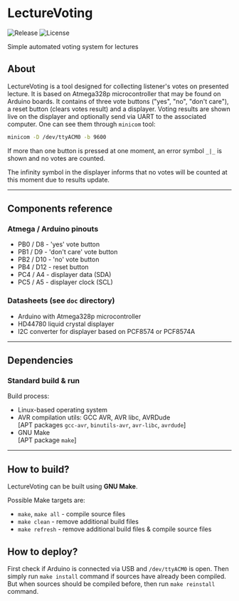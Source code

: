 # LectureVoting
![Release](https://img.shields.io/github/v/release/ksiuwr/LectureVoting?style=plastic)
![License](https://img.shields.io/github/license/ksiuwr/LectureVoting?style=plastic)

Simple automated voting system for lectures

## About
LectureVoting is a tool designed for collecting listener's votes on presented lecture. It is based on Atmega328p microcontroller that may be found on Arduino boards. It contains of three vote buttons ("yes", "no", "don't care"), a reset button (clears votes result) and a displayer. Voting results are shown live on the displayer and optionally send via UART to the associated computer. One can see them through `minicom` tool:

```sh
minicom -D /dev/ttyACM0 -b 9600
```

If more than one button is pressed at one moment, an error symbol `_|_` is shown and no votes are counted.

The infinity symbol in the displayer informs that no votes will be counted at this moment due to results update.

-----

## Components reference

### Atmega / Arduino pinouts
+ PB0 / D8  - 'yes' vote button
+ PB1 / D9 - 'don't care' vote button
+ PB2 / D10  - 'no' vote button
+ PB4 / D12 - reset button
+ PC4 / A4 - displayer data (SDA)
+ PC5 / A5 - displayer clock (SCL)

### Datasheets (see `doc` directory)
+ Arduino with Atmega328p microcontroller
+ HD44780 liquid crystal displayer
+ I2C converter for displayer based on PCF8574 or PCF8574A

-----

## Dependencies

### Standard build & run
Build process:
+ Linux-based operating system
+ AVR compilation utils: GCC AVR, AVR libc, AVRDude \
  \[APT packages `gcc-avr`, `binutils-avr`, `avr-libc`, `avrdude`\]
+ GNU Make \
  \[APT package `make`\]

-----

## How to build?
LectureVoting can be built using **GNU Make**.

Possible Make targets are:
+ `make`, `make all` - compile source files
+ `make clean` - remove additional build files
+ `make refresh` - remove additional build files & compile source files

## How to deploy?
First check if Arduino is connected via USB and `/dev/ttyACM0` is open. Then simply run `make install` command if sources have already been compiled. But when sources should be compiled before, then run `make reinstall` command.

